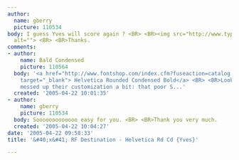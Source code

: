 ```yaml
---
author:
  name: gberry
  picture: 110534
body: I guess Yves will score again ? <BR> <BR><img src="http://www.typophile.com/forums/messages/83/70505.jpg"
  alt=""> <BR> <BR>Thanks.
comments:
- author:
    name: Bald Condensed
    picture: 110564
  body: '<a href="http://www.fontshop.com/index.cfm?fuseaction=catalog.fontdetail&amp;displayfontid=LH.107997.0.29&amp;attributes.sampleSize=48&amp;sampleText=rf+DESTINATION&amp;sampleSize=48"
    target="_blank"> Helvetica Rounded Condensed Bold</a> <BR> <BR>Looks like they
    messed up their customization a bit: that poor S...'
  created: '2005-04-22 10:01:35'
- author:
    name: gberry
    picture: 110534
  body: Sooooooooooooo easy for you. <BR> <BR>Thank you very much.
  created: '2005-04-22 10:04:27'
date: '2005-04-22 09:58:33'
title: '&#40;x&#41; RF Destination - Helvetica Rd Cd {Yves}'

---
```

